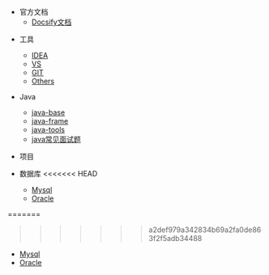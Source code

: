 <!-- _navbar.md -->

- 官方文档
  - [Docsify文档](zh-cn/_sidebar.md)

* 工具
  * [IDEA](tools/idea/_sidebar.md)
  * [VS](tools/vs-code/_sidebar.md)
  * [GIT](tools/git/_sidebar.md)
  * [Others](tools/others/_sidebar.md)

* Java
  * [java-base](java/java-base/_sidebar.md)
  * [java-frame](java/java-frame/_sidebar.md)
  * [java-tools](java/java-tools/_sidebar.md)
  * [java常见面试题](java/java-inerview/_sidebar.md)

- 项目

* 数据库
<<<<<<< HEAD

  * [Mysql](zh-cn/configuration.md)
  * [Oracle](data-base/oracle/_sidebar.md)

  
=======
>>>>>>> a2def979a342834b69a2fa0de863f2f5adb34488

  * [Mysql](data-base/mysql/_sidebar.md)
  * [Oracle](data-base/oracle/_sidebar.md)

  

